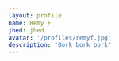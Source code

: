 ```yaml
---
layout: profile
name: Remy F
jhed: jhed
avatar: '/profiles/remyf.jpg'
description: "Bork bork bork"
---
```



